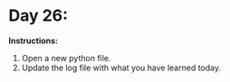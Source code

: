 # Day 26: 
**Instructions:** 
1. Open a new python file.
2. Update the log file with what you have learned today.
